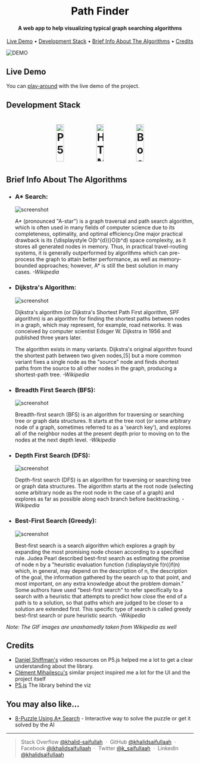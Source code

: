 
<h1 align="center">
  <br>
  <a style ="color:black; text-decoration:none;" href="https://khalidsaifullaah.github.io/pathfinding-visualizer/">Path Finder</a>
</h1>

<h4 align="center">A web app to help visualizing typical graph searching algorithms</h4>


<p align="center">
  <a href="#live-demo">Live Demo</a> •
  <a href="#development-stack">Development Stack</a> •
  <a href="#brief-info-about-the-algorithms">Brief Info About The Algorithms</a> •
  <a href="#credits">Credits</a>
</p>

![DEMO](https://github.com/khalidsaifullaah/pathfinding-visualizer/blob/master/project_demo.gif?raw=true)


## Live Demo

You can [play-around](https://github.com/amitmerchant1990/electron-markdownify/releases/tag/v1.2.0) with the live demo of the project.

## Development Stack
<h1 align="center">
<img width="20%" height="100" src="https://www.ad-ventures.cc/static/aca21772a37e26761da9d791044f4e45/3cb25/p5js-pink.png" alt="P5.js logo">
<img width="20%" height="100" src="https://www.w3.org/html/logo/downloads/HTML5_1Color_Black.svg" alt="HTML logo">
<img width="20%" height="100" src="https://getbootstrap.com/docs/4.0/assets/brand/bootstrap-social-logo.png" alt="Bootstrap logo">
</h1>

## Brief Info About The Algorithms

- ### **A\* Search:**

    ![screenshot](https://upload.wikimedia.org/wikipedia/commons/9/98/AstarExampleEn.gif)

    A* (pronounced "A-star") is a graph traversal and path search algorithm, which is often used in many fields of computer science due to its completeness, optimality, and optimal efficiency.One major practical drawback is its {\displaystyle O(b^{d})}O(b^d) space complexity, as it stores all generated nodes in memory. Thus, in practical travel-routing systems, it is generally outperformed by algorithms which can pre-process the graph to attain better performance, as well as memory-bounded approaches; however, A* is still the best solution in many cases.   _-Wikipedia_

- ### **Dijkstra's Algorithm:**
    ![screenshot](https://upload.wikimedia.org/wikipedia/commons/thumb/5/57/Dijkstra_Animation.gif/220px-Dijkstra_Animation.gif)
    
    Dijkstra's algorithm (or Dijkstra's Shortest Path First algorithm, SPF algorithm) is an algorithm for finding the shortest paths between nodes in a graph, which may represent, for example, road networks. It was conceived by computer scientist Edsger W. Dijkstra in 1956 and published three years later.

    The algorithm exists in many variants. Dijkstra's original algorithm found the shortest path between two given nodes,[5] but a more common variant fixes a single node as the "source" node and finds shortest paths from the source to all other nodes in the graph, producing a shortest-path tree.
    _-Wikipedia_

- ### **Breadth First Search (BFS):**
    ![screenshot](https://upload.wikimedia.org/wikipedia/commons/4/46/Animated_BFS.gif)
    
    Breadth-first search (BFS) is an algorithm for traversing or searching tree or graph data structures. It starts at the tree root (or some arbitrary node of a graph, sometimes referred to as a 'search key'), and explores all of the neighbor nodes at the present depth prior to moving on to the nodes at the next depth level.
    _-Wikipedia_

- ### **Depth First Search (DFS):**
    ![screenshot](https://upload.wikimedia.org/wikipedia/commons/thumb/7/7f/Depth-First-Search.gif/220px-Depth-First-Search.gif)
    
    Depth-first search (DFS) is an algorithm for traversing or searching tree or graph data structures. The algorithm starts at the root node (selecting some arbitrary node as the root node in the case of a graph) and explores as far as possible along each branch before backtracking.
    _-Wikipedia_

- ### **Best-First Search (Greedy):**
    ![screenshot](https://upload.wikimedia.org/wikipedia/commons/thumb/5/57/Dijkstra_Animation.gif/220px-Dijkstra_Animation.gif)
    
    Best-first search is a search algorithm which explores a graph by expanding the most promising node chosen according to a specified rule.
    Judea Pearl described best-first search as estimating the promise of node n by a "heuristic evaluation function {\displaystyle f(n)}f(n) which, in general, may depend on the description of n, the description of the goal, the information gathered by the search up to that point, and most important, on any extra knowledge about the problem domain."
    Some authors have used "best-first search" to refer specifically to a search with a heuristic that attempts to predict how close the end of a path is to a solution, so that paths which are judged to be closer to a solution are extended first. This specific type of search is called greedy best-first search or pure heuristic search.
    _-Wikipedia_

_*Note\: The GIF images are unashamedly taken from Wikipedia as well*_


## Credits


- [Daniel Shiffman's](https://github.com/shiffman/) video resources on P5.js helped me a lot to get a clear understanding about the library.
- [Clément Mihailescu's](https://github.com/clementmihailescu) similar project inspired me a lot for the UI and the project itself
- [P5.js](https://p5js.org/) The library behind the viz


## You may also like...

- [8-Puzzle Using A* Search](https://khalidsaifullaah.github.io/8-Puzzle-A-Star-Search/) - Interactive way to solve the puzzle or get it solved by the AI


---

> Stack Overflow [@khalid-saifullah](https://stackoverflow.com/users/7610724/khalid-saifullah) &nbsp;&middot;&nbsp;
> GitHub [@khalidsaifullaah](https://github.com/khalidsaifullaah) &nbsp;&middot;&nbsp;
> Facebook [@ikhalidsaifullaah](https://www.facebook.com/ikhalidsaifullaah/) &nbsp;&middot;&nbsp;
> Twitter [@k_saifullaah](https://twitter.com/k_saifullaah) &nbsp;&middot;&nbsp;
> LinkedIn [@khalidsaifullaah](https://www.linkedin.com/in/khalidsaifullaah/)

